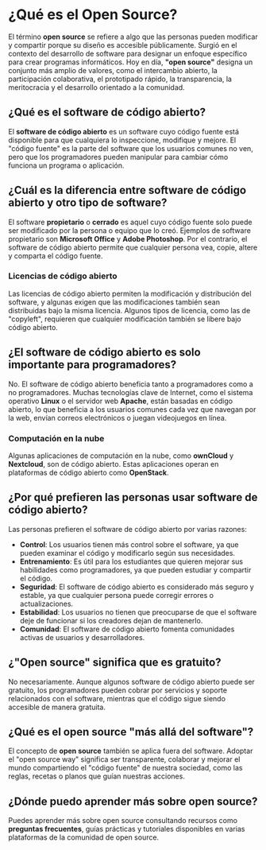 # **¿Qué es el Open Source?**

El término **open source** se refiere a algo que las personas pueden modificar y compartir porque su diseño es accesible públicamente. Surgió en el contexto del desarrollo de software para designar un enfoque específico para crear programas informáticos. Hoy en día, **"open source"** designa un conjunto más amplio de valores, como el intercambio abierto, la participación colaborativa, el prototipado rápido, la transparencia, la meritocracia y el desarrollo orientado a la comunidad.

## **¿Qué es el software de código abierto?**
El **software de código abierto** es un software cuyo código fuente está disponible para que cualquiera lo inspeccione, modifique y mejore. El "código fuente" es la parte del software que los usuarios comunes no ven, pero que los programadores pueden manipular para cambiar cómo funciona un programa o aplicación.

## **¿Cuál es la diferencia entre software de código abierto y otro tipo de software?**
El software **propietario** o **cerrado** es aquel cuyo código fuente solo puede ser modificado por la persona o equipo que lo creó. Ejemplos de software propietario son **Microsoft Office** y **Adobe Photoshop**. Por el contrario, el software de código abierto permite que cualquier persona vea, copie, altere y comparta el código fuente.

### **Licencias de código abierto**
Las licencias de código abierto permiten la modificación y distribución del software, y algunas exigen que las modificaciones también sean distribuidas bajo la misma licencia. Algunos tipos de licencia, como las de "copyleft", requieren que cualquier modificación también se libere bajo código abierto.

## **¿El software de código abierto es solo importante para programadores?**
No. El software de código abierto beneficia tanto a programadores como a no programadores. Muchas tecnologías clave de Internet, como el sistema operativo **Linux** o el servidor web **Apache**, están basadas en código abierto, lo que beneficia a los usuarios comunes cada vez que navegan por la web, envían correos electrónicos o juegan videojuegos en línea.

### **Computación en la nube**
Algunas aplicaciones de computación en la nube, como **ownCloud** y **Nextcloud**, son de código abierto. Estas aplicaciones operan en plataformas de código abierto como **OpenStack**.

## **¿Por qué prefieren las personas usar software de código abierto?**
Las personas prefieren el software de código abierto por varias razones:

- **Control**: Los usuarios tienen más control sobre el software, ya que pueden examinar el código y modificarlo según sus necesidades.
- **Entrenamiento**: Es útil para los estudiantes que quieren mejorar sus habilidades como programadores, ya que pueden estudiar y compartir el código.
- **Seguridad**: El software de código abierto es considerado más seguro y estable, ya que cualquier persona puede corregir errores o actualizaciones.
- **Estabilidad**: Los usuarios no tienen que preocuparse de que el software deje de funcionar si los creadores dejan de mantenerlo.
- **Comunidad**: El software de código abierto fomenta comunidades activas de usuarios y desarrolladores.

## **¿"Open source" significa que es gratuito?**
No necesariamente. Aunque algunos software de código abierto puede ser gratuito, los programadores pueden cobrar por servicios y soporte relacionados con el software, mientras que el código sigue siendo accesible de manera gratuita.

## **¿Qué es el open source "más allá del software"?**
El concepto de **open source** también se aplica fuera del software. Adoptar el "open source way" significa ser transparente, colaborar y mejorar el mundo compartiendo el "código fuente" de nuestra sociedad, como las reglas, recetas o planos que guían nuestras acciones.

## **¿Dónde puedo aprender más sobre open source?**
Puedes aprender más sobre open source consultando recursos como **preguntas frecuentes**, guías prácticas y tutoriales disponibles en varias plataformas de la comunidad de open source.
